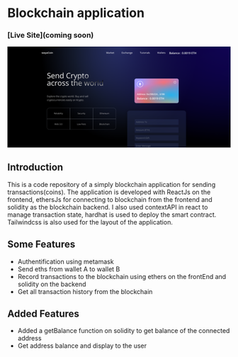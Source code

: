 # Blockchain application

### [Live Site](coming soon)

![alt text](https://github.com/mascot200/crypto_web3_app/blob/main/FireShot%20Capture%20002%20-%20CrytoWallet%20-%20Send%20ethereum%20round%20the%20world%20-%20localhost.png)

## Introduction
This is a code repository of a simply blockchain application for sending transactions(coins). 
The application is developed with ReactJs on the frontend, ethersJs for connecting to blockchain from the frontend and solidity as the blockchain backend.
I also used contextAPI in react to manage transaction state, hardhat is used to deploy the smart contract.
Tailwindcss is also used for the layout of the application.

## Some Features
 * Authentification using metamask
 * Send eths from wallet A to wallet B
 * Record transactions to the blockchain using ethers on the frontEnd and solidity on the backend
 * Get all transaction history from the blockchain

## Added Features
  * Added a getBalance function on solidity to get balance of the connected address
  * Get address balance and display to the user

